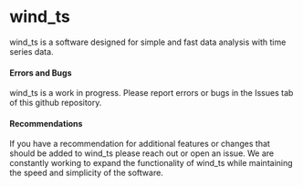 # wind_ts
wind_ts is a software designed for simple and fast data analysis with time series data.

#### Errors and Bugs
wind_ts is a work in progress. Please report errors or bugs in the Issues tab of this github repository. 

#### Recommendations
If you have a recommendation for additional features or changes that should be added to wind_ts please reach out or open an issue. We are constantly working to expand the functionality of wind_ts while maintaining the speed and simplicity of the software.

